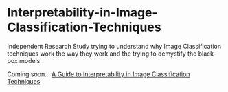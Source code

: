 # Interpretability-in-Image-Classification-Techniques
Independent Research Study trying to understand why Image Classification techniques work the way they work and the trying to demystify the black-box models

Coming soon...
[A Guide to Interpretability in Image Classification Techniques](https://interpretability-in-image-classification-techniques.readthedocs.io/en/latest/)



